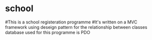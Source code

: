 # school
#This is a school registeration programme
#It's written on a MVC framework using deseign pattern for the relationship between classes
database used for this programme is PDO
